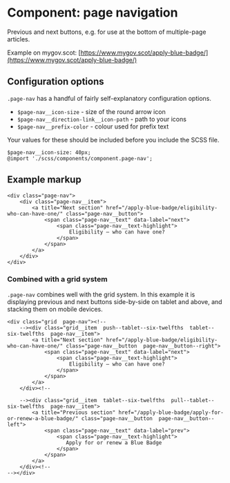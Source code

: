 # Component: page navigation

Previous and next buttons, e.g. for use at the bottom of multiple-page articles.

Example on mygov.scot: [https://www.mygov.scot/apply-blue-badge/](https://www.mygov.scot/apply-blue-badge/)

## Configuration options

`.page-nav` has a handful of fairly self-explanatory configuration options.

* `$page-nav__icon-size` - size of the round arrow icon
* `$page-nav__direction-link__icon-path` - path to your icons
* `$page-nav__prefix-color` - colour used for prefix text

Your values for these should be included before you include the SCSS file.

    $page-nav__icon-size: 40px;
    @import './scss/components/component.page-nav';

## Example markup

    <div class="page-nav">
        <div class="page-nav__item">
            <a title="Next section" href="/apply-blue-badge/eligibility-who-can-have-one/" class="page-nav__button">
                <span class="page-nav__text" data-label="next">
                    <span class="page-nav__text-highlight">
                        Eligibility – who can have one?
                    </span>
                </span>
            </a>
        </div>
    </div>

### Combined with a grid system

`.page-nav` combines well with the grid system. In this example it is displaying previous and next buttons side-by-side on tablet and above, and stacking them on mobile devices.

    <div class="grid  page-nav"><!--
        --><div class="grid__item  push--tablet--six-twelfths  tablet--six-twelfths  page-nav__item">
            <a title="Next section" href="/apply-blue-badge/eligibility-who-can-have-one/" class="page-nav__button  page-nav__button--right">
                <span class="page-nav__text" data-label="next">
                    <span class="page-nav__text-highlight">
                        Eligibility – who can have one?
                    </span>
                </span>
            </a>
        </div><!--

        --><div class="grid__item  tablet--six-twelfths  pull--tablet--six-twelfths  page-nav__item">
            <a title="Previous section" href="/apply-blue-badge/apply-for-or-renew-a-blue-badge/" class="page-nav__button  page-nav__button--left">
                <span class="page-nav__text" data-label="prev">
                    <span class="page-nav__text-highlight">
                       Apply for or renew a Blue Badge
                    </span>
                </span>
            </a>
        </div><!--
    --></div>
